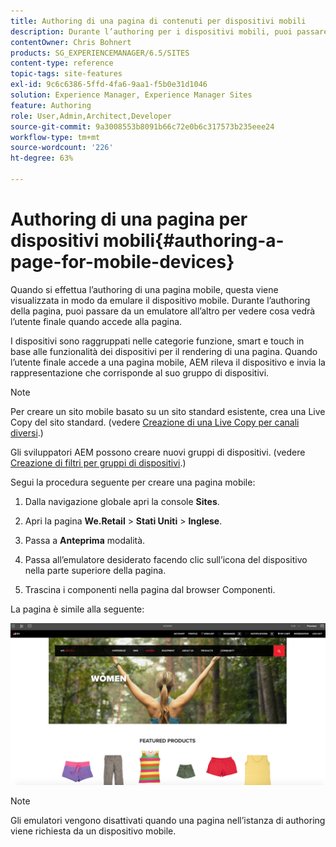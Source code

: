 ```yaml
---
title: Authoring di una pagina di contenuti per dispositivi mobili
description: Durante l’authoring per i dispositivi mobili, puoi passare da un emulatore all’altro per vedere cosa vedrà l’utente finale.
contentOwner: Chris Bohnert
products: SG_EXPERIENCEMANAGER/6.5/SITES
content-type: reference
topic-tags: site-features
exl-id: 9c6c6386-5ffd-4fa6-9aa1-f5b0e31d1046
solution: Experience Manager, Experience Manager Sites
feature: Authoring
role: User,Admin,Architect,Developer
source-git-commit: 9a3008553b8091b66c72e0b6c317573b235eee24
workflow-type: tm+mt
source-wordcount: '226'
ht-degree: 63%

---
```


# Authoring di una pagina per dispositivi mobili{#authoring-a-page-for-mobile-devices}

Quando si effettua l’authoring di una pagina mobile, questa viene visualizzata in modo da emulare il dispositivo mobile. Durante l’authoring della pagina, puoi passare da un emulatore all’altro per vedere cosa vedrà l’utente finale quando accede alla pagina.

I dispositivi sono raggruppati nelle categorie funzione, smart e touch in base alle funzionalità dei dispositivi per il rendering di una pagina. Quando l’utente finale accede a una pagina mobile, AEM rileva il dispositivo e invia la rappresentazione che corrisponde al suo gruppo di dispositivi.

>[!NOTE]
>
>Per creare un sito mobile basato su un sito standard esistente, crea una Live Copy del sito standard. (vedere [Creazione di una Live Copy per canali diversi](/help/sites-administering/msm-livecopy.md).)
>
>Gli sviluppatori AEM possono creare nuovi gruppi di dispositivi. (vedere [Creazione di filtri per gruppi di dispositivi](/help/sites-developing/groupfilters.md).)

Segui la procedura seguente per creare una pagina mobile:

1. Dalla navigazione globale apri la console **Sites**.
1. Apri la pagina **We.Retail** > **Stati Uniti** > **Inglese**.

1. Passa a **Anteprima** modalità.
1. Passa all’emulatore desiderato facendo clic sull’icona del dispositivo nella parte superiore della pagina.
1. Trascina i componenti nella pagina dal browser Componenti.

La pagina è simile alla seguente:

![mobileipademu](assets/mobileipademu.png)

>[!NOTE]
>
>Gli emulatori vengono disattivati quando una pagina nell’istanza di authoring viene richiesta da un dispositivo mobile.
